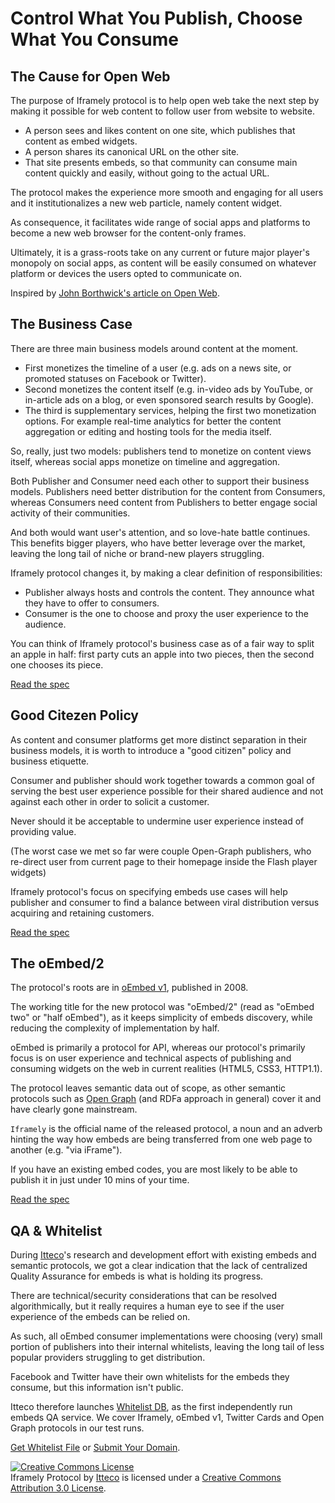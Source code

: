 # Control What You Publish, Choose What You Consume

## The Cause for Open Web

The purpose of Iframely protocol is to help open web take the next step by making it possible 
for web content to follow user from website to website. 

- A person sees and likes content on one site, which publishes that content as embed widgets.  
- A person shares its canonical URL on the other site. 
- That site presents embeds, so that community can consume main content quickly and easily, without going to the actual URL. 

The protocol makes the experience more smooth and engaging for all users 
and it institutionalizes a new web particle, namely content widget. 

As consequence, it facilitates wide range of social apps and platforms to become 
a new web browser for the content-only frames.

Ultimately, it is a grass-roots take on any current or future major 
player's monopoly on social apps, as content will be easily consumed on whatever platform 
or devices the users opted to communicate on.

Inspired by [John Borthwick's article on Open Web](http://www.businessinsider.com/how-to-save-the-internet-2009-11). 



## The Business Case

There are three main business models around content at the moment. 

- First monetizes the timeline of a user (e.g. ads on a news site, or promoted statuses on Facebook or Twitter).
- Second monetizes the content itself (e.g. in-video ads by YouTube, or in-article ads on a blog, 
or even sponsored search results by Google).
- The third is supplementary services, helping the first two monetization options. For example 
real-time analytics for better the content aggregation or editing and hosting tools for the media itself.

So, really, just two models: publishers tend to monetize on content views itself, whereas social apps monetize on timeline and aggregation.

Both Publisher and Consumer need each other to support their business models. Publishers need better distribution for the content from Consumers, whereas Consumers need content from Publishers to better engage social activity of their communities.

And both would want user's attention, and so love-hate battle continues. This benefits bigger players, who have better leverage over the market, leaving the long tail of niche or brand-new players struggling. 

Iframely protocol changes it, by making a clear definition of responsibilities:

- Publisher always hosts and controls the content. They announce what they have to offer to consumers.
- Consumer is the one to choose and proxy the user experience to the audience.

You can think of Iframely protocol's business case as of a fair way to split an apple in half: first party cuts an apple into two pieces, then the second one chooses its piece.

[Read the spec](http://iframely.com/oembed2)



## Good Citezen Policy

As content and consumer platforms get more distinct separation in their business models, 
it is worth to introduce a "good citizen" policy and business etiquette.

Consumer and publisher should work together towards a common goal
of serving the best user experience possible for their shared audience 
and not against each other in order to solicit a customer.

Never should it be acceptable to undermine user experience instead of providing value.

(The worst case we met so far were couple Open-Graph publishers, who re-direct user from current page to their homepage inside the Flash player widgets)

Iframely protocol's focus on specifying embeds use cases will help publisher and consumer 
to find a balance between viral distribution versus acquiring and retaining customers.

[Read the spec](http://iframely.com/oembed2)



## The oEmbed/2

The protocol's roots are in [oEmbed v1](http://oembed.com), published in 2008. 

The working title for the new protocol was "oEmbed/2" (read as "oEmbed two" or "half oEmbed"), 
as it keeps simplicity of embeds discovery, while reducing the complexity of implementation by half. 

oEmbed is primarily a protocol for API, whereas our protocol's primarily focus is on user experience and technical aspects of publishing 
and consuming widgets on the web in current realities (HTML5, CSS3, HTTP1.1).

The protocol leaves semantic data out of scope, as other semantic protocols such as 
[Open Graph](http://ogp.me) (and RDFa approach in general) cover it and have clearly gone mainstream.

`Iframely` is the official name of the released protocol, a noun and an adverb hinting the way 
how embeds are being transferred from one web page to another (e.g. "via iFrame").

If you have an existing embed codes, you are most likely to be able to publish it in just under 10 mins of your time.

[Read the spec](http://iframely.com/oembed2)



## QA & Whitelist

During [Itteco](http://itteco.com)'s research and development effort with existing embeds and semantic protocols, 
we got a clear indication that the lack of centralized Quality Assurance for embeds is what is 
holding its progress.

There are technical/security considerations that can be resolved algorithmically, but it really 
requires a human eye to see if the user experience of the embeds can be relied on. 

As such, all oEmbed consumer implementations were choosing (very) small portion of publishers into their internal whitelists, 
leaving the long tail of less popular providers struggling to get distribution. 

Facebook and Twitter have their own whitelists for the embeds they consume, but this information isn't public.

Itteco therefore launches [Whitelist DB](http://iframely.com/qa), as the first independently run embeds QA service. 
We cover Iframely, oEmbed v1, Twitter Cards and Open Graph protocols in our test runs. 

[Get Whitelist File](http://iframely.com/qa/buy) or [Submit Your Domain](http://iframely.com/qa/request). 


<a rel="license" href="http://creativecommons.org/licenses/by/3.0/deed.en_US"><img alt="Creative Commons License" style="border-width:0" src="http://i.creativecommons.org/l/by/3.0/88x31.png" /></a><br /><span xmlns:dct="http://purl.org/dc/terms/" property="dct:title">Iframely Protocol</span> by <a xmlns:cc="http://creativecommons.org/ns#" href="http://iframely.com/" property="cc:attributionName" rel="cc:attributionURL">Itteco</a> is licensed under a <a rel="license" href="http://creativecommons.org/licenses/by/3.0/deed.en_US">Creative Commons Attribution 3.0 License</a>.